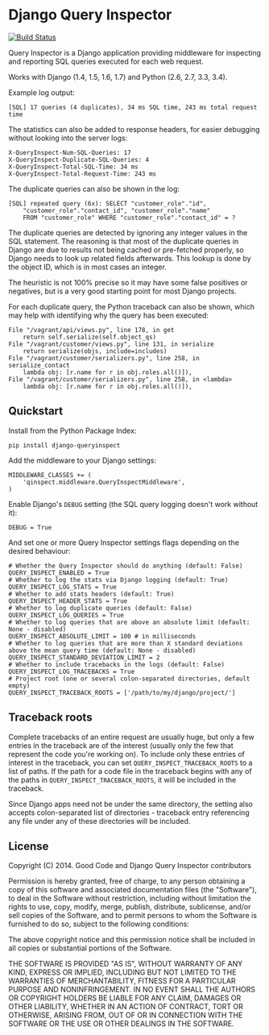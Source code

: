 # Django Query Inspector

[![Build Status](https://travis-ci.org/dobarkod/django-queryinspect.svg?branch=master)](https://travis-ci.org/dobarkod/django-queryinspect?branch=master)

Query Inspector is a Django application providing middleware for inspecting
and reporting SQL queries executed for each web request.

Works with Django (1.4, 1.5, 1.6, 1.7) and Python (2.6, 2.7, 3.3, 3.4).

Example log output:

    [SQL] 17 queries (4 duplicates), 34 ms SQL time, 243 ms total request time

The statistics can also be added to response headers, for easier debugging
without looking into the server logs:

    X-QueryInspect-Num-SQL-Queries: 17
    X-QueryInspect-Duplicate-SQL-Queries: 4
    X-QueryInspect-Total-SQL-Time: 34 ms
    X-QueryInspect-Total-Request-Time: 243 ms

The duplicate queries can also be shown in the log:

    [SQL] repeated query (6x): SELECT "customer_role"."id",
        "customer_role"."contact_id", "customer_role"."name"
        FROM "customer_role" WHERE "customer_role"."contact_id" = ?

The duplicate queries are detected by ignoring any integer values in the SQL
statement. The reasoning is that most of the duplicate queries in Django are
due to results not being cached or pre-fetched properly, so Django needs to
look up related fields afterwards. This lookup is done by the object ID, which
is in most cases an integer.

The heuristic is not 100% precise so it may have some false positives or
negatives, but is a very good starting point for most Django projects.

For each duplicate query, the Python traceback can also be shown, which may
help with identifying why the query has been executed:

    File "/vagrant/api/views.py", line 178, in get
        return self.serialize(self.object_qs)
    File "/vagrant/customer/views.py", line 131, in serialize
        return serialize(objs, include=includes)
    File "/vagrant/customer/serializers.py", line 258, in serialize_contact
        lambda obj: [r.name for r in obj.roles.all()]),
    File "/vagrant/customer/serializers.py", line 258, in <lambda>
        lambda obj: [r.name for r in obj.roles.all()]),

## Quickstart

Install from the Python Package Index:

    pip install django-queryinspect

Add the middleware to your Django settings:

    MIDDLEWARE_CLASSES += (
        'qinspect.middleware.QueryInspectMiddleware',
    )

Enable Django's `DEBUG` setting (the SQL query logging doesn't work without
it):

    DEBUG = True

And set one or more Query Inspector settings flags depending on the desired
behaviour:

    # Whether the Query Inspector should do anything (default: False)
    QUERY_INSPECT_ENABLED = True
    # Whether to log the stats via Django logging (default: True)
    QUERY_INSPECT_LOG_STATS = True
    # Whether to add stats headers (default: True)
    QUERY_INSPECT_HEADER_STATS = True
    # Whether to log duplicate queries (default: False)
    QUERY_INSPECT_LOG_QUERIES = True
    # Whether to log queries that are above an absolute limit (default: None - disabled)
    QUERY_INSPECT_ABSOLUTE_LIMIT = 100 # in milliseconds
    # Whether to log queries that are more than X standard deviations above the mean query time (default: None - disabled)
    QUERY_INSPECT_STANDARD_DEVIATION_LIMIT = 2
    # Whether to include tracebacks in the logs (default: False)
    QUERY_INSPECT_LOG_TRACEBACKS = True
    # Project root (one or several colon-separated directories, default empty)
    QUERY_INSPECT_TRACEBACK_ROOTS = ['/path/to/my/django/project/']

## Traceback roots

Complete tracebacks of an entire request are usually huge, but only a few
entries in the traceback are of the interest (usually only the few that
represent the code you're working on). To include only these entries of
interest in the traceback, you can set `QUERY_INSPECT_TRACEBACK_ROOTS` to a
list of paths.  If the path for a code file in the traceback begins with any of
the paths in `QUERY_INSPECT_TRACEBACK_ROOTS`, it will be included in the
traceback.

Since Django apps need not be under the same directory, the setting also
accepts colon-separated list of directories - traceback entry referencing any
file under any of these directories will be included.

## License

Copyright (C) 2014. Good Code and Django Query Inspector contributors

Permission is hereby granted, free of charge, to any person obtaining a copy
of this software and associated documentation files (the "Software"), to deal
in the Software without restriction, including without limitation the rights
to use, copy, modify, merge, publish, distribute, sublicense, and/or sell
copies of the Software, and to permit persons to whom the Software is
furnished to do so, subject to the following conditions:

The above copyright notice and this permission notice shall be included in
all copies or substantial portions of the Software.

THE SOFTWARE IS PROVIDED "AS IS", WITHOUT WARRANTY OF ANY KIND, EXPRESS OR
IMPLIED, INCLUDING BUT NOT LIMITED TO THE WARRANTIES OF MERCHANTABILITY,
FITNESS FOR A PARTICULAR PURPOSE AND NONINFRINGEMENT. IN NO EVENT SHALL THE
AUTHORS OR COPYRIGHT HOLDERS BE LIABLE FOR ANY CLAIM, DAMAGES OR OTHER
LIABILITY, WHETHER IN AN ACTION OF CONTRACT, TORT OR OTHERWISE, ARISING FROM,
OUT OF OR IN CONNECTION WITH THE SOFTWARE OR THE USE OR OTHER DEALINGS IN
THE SOFTWARE.
